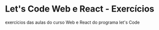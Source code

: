 # Let's Code Web e React - Exercícios


exercícios das aulas do curso Web e React do programa let's Code
